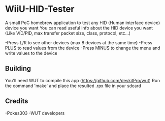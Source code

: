 # WiiU-HID-Tester
A small PoC homebrew application to test any HID (Human interface device) device you want
You can read useful info about the HID device you want (Like VID/PID, max transfer packet size, class, protocol, etc...)

-Press L/R to see other devices (max 8 devices at the same time)
-Press PLUS to read values from the device
-Press MINUS to change the menu and write values to the device

## Building
You'll need WUT to compile this app (https://github.com/devkitPro/wut)
Run the command 'make' and place the resulted .rpx file in your sdcard

## Credits
-Pokes303
-WUT developers
